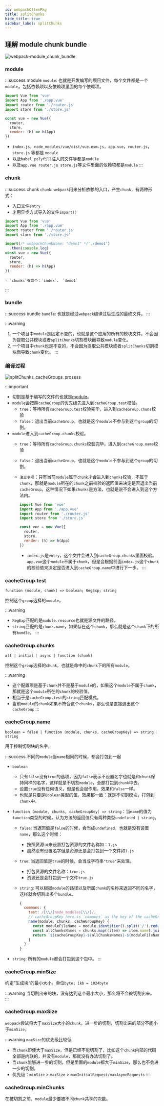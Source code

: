 ```yaml
---
id: webpackOftenPkg
title: splitChunks
hide_title: true
sidebar_label: splitChunks
---
```


## 理解 module chunk bundle

![webpack-module_chunk_bundle](/img/webpack-module_chunk_bundle.jpeg)

### module

:::success module
`module`: 也就是开发编写的项目文件，每个文件都是一个`module`。包括依赖项以及依赖项里面的每个依赖项。

  ```javascript title="index.js"
  import Vue from 'vue'
  import App from './app.vue'
  import router from './router.js'
  import store from './store.js'

  const vue = new Vue({
    router,
    store,
    render: (h) => h(App)
  })
  ```

  - `index.js`，`node_modules/vue/dist/vue.esm.js`，`app.vue`，`router.js`，`store.js` 等都是 `module`
  - 以及`babel polyfill`注入的文件等都是`module`
  - 以及`app.vue router.js store.js`等文件里面的依赖项都是`module`
:::

### chunk

:::success chunk
`chunk`: `webpack`用来分析依赖的入口，产生`chunk`，有两种形式：
  - 入口文件`entry`
  - 才用异步方式导入的文件`import()`

  ```javascript
  import Vue from 'vue'
  import App from './app.vue'
  import router from './router.js'
  import store from './store.js'

  import(/* webpackChunkName: "demo1" */'./demo1')
    .then(console.log)
  const vue = new Vue({
    router,
    store,
    render: (h) => h(App)
  })
  ```

    - `chunks`有两个：`index`， `demo1`

:::

### bundle

:::success bundle
`bundle`: 也就是经过`webpack`编译过后生成的最终文件。
:::

:::warning

1. 一个项目中`module`是固定不变的，也就是这个应用的所有的模块文件。不会因为提取公共模块或者`splitChunks`切割模块而导致`module`变化。
2. 一个项目中`chunk`也是不变的，不会因为提取公共模块或者`splitChunks`切割模块而导致`chunk`变化。
:::

### 编译过程

![splitChunks_cacheGroups_prosess](/img/splitChunks_cacheGroups_presess.gif)

:::important

- 切割是基于编写的文件的也就是[module](#module)。
- `module`会按照`cacheGroup`的优先级先进入到`cacheGroup.test`校验。
  - `true`：等待所有`cacheGroup.test`校验完毕，进入到`cacheGroup.chuns`校验
  - `false`：退出当前`cacheGroup`，也就是这个`module`不参与到这个`group`的切割。
- `module`进入到`cacheGroup.chunks`校验。
  - `true`：等待所有`cacheGroup.chunks`校验完毕，进入到`cacheGroup.name`校验
  - `false`：退出当前`cacheGroup`，也就是这个`module`不参与到这个`group`的切割。
  - `注意事项`：只有当前`module`属于`chunk`才会进入到`chunks`校验，不属于`chunk`，那就是`module`所在的`chunk`之前校验的返回值来决定是否退出当前`cacheGroup`。这种情况下如果`chunks`是方法，也就是说不会进入到这个方法内。

    ```javascript title="index.js"
    import Vue from 'vue'
    import App from './app.vue'
    import router from './router.js'
    import store from './store.js'

    const vue = new Vue({
      router,
      store,
      render: (h) => h(App)
    })
    ```
    - `index.js`是`entry`，这个文件会进入到`cacheGroup.chunks`里面校验。`app.vue`这个`module`不属于`chunk`，但是会根据前面`index.js`这个`chunk`的校验值来决定是否进入到`cacheGroup.name`中进行下一步。
:::

### cacheGroup.test

`function (module, chunk) => boolean; RegExp; string`

控制这个`group`选择的`module`。

:::warning

- `RegExp`匹配的是`module.resource`也就是源文件的路径。
- `string`匹配的是`chunk.name`，如果存在这个`chunk`，那么就是这个`chunk`下的所有`bundle`。
:::

### cacheGroup.chunks

`all | initial | async | function (chunk)`

控制这个`group`选择的`chunk`，也就是命中的`chunk`下的所有`module`。

:::warning

- 这个配置项是基于`chunk`并不是基于`module`的，如果这个`module`不属于`chunk`，那就是这个`module`所在的`chunk`的校验值。
- 相当于是`cacheGroup.test`的`string`匹配模式。
- 当前`module`的`chunk`如果不符合这个`chunks`，那么也是直接退出这个`cacheGroup`
:::

### cacheGroup.name

`boolean = false | function (module, chunks, cacheGroupKey) => string | string`

用于控制切割块的名字。

:::success 不同的`module`当`name`相同的时候，都会打包到一起

- `boolean`
  - 只有`false`没有`true`的选项，因为`false`表示不设置名字也就是和`chunk`保持同样的名字，这样就是不切割`module`，全部打包到`chunk`中去。
  - 设置`true`没有任何语义，但是也会起作用，效果和`false`一样。
  - 也就是只要是`Boolean`类型的值，效果都一致：就是不切割模块，打包到`chunk`中。

- `function (module, chunks, cacheGroupKey) => string`：当`name`的值为`function`类型的时候，认为方法的返回值只有两种类型`undefined | string`。
  - `false`: 当返回值是`false`的时候，会当成`undefined`，也就是没有设置`name`，那么这个时候：
    - 按照资源`id`来设置打包资源的文件名称如：`1.js`
    - 虽然没有设置名字但是资源还是会打包到一个文件如`1.js`
  - `true`: 当返回值是`true`的时候，会当成字符串`"true"`来处理。
    - 打包资源的文件名称：`true.js`
    - 资源还是会打包到一个文件`true.js`
  - `string`: 可以根据`module`的路径以及所属`chunk`的名称来返回不同的名字，这样就会切割出多个`bundle`。

    ```javascript
    {
      commons: {
        test: /[\\/]node_modules[\\/]/,
        // cacheGroupKey here is `commons` as the key of the cacheGroup
        name(module, chunks, cacheGroupKey) {
          const moduleFileName = module.identifier().split('/').reduceRight(item => item);
          const allChunksNames = chunks.map((item) => item.name).join('~');
          return `${cacheGroupKey}-${allChunksNames}-${moduleFileName}`;
        }
      }
    }
    ```

- `string`: 所有的`module`都会打包到这个包中。
:::

### cacheGroup.minSize

约定”生成块“的最小大小。单位`byte; 1kb = 1024byte`

:::warning
当切割出来的块，没有达到这个最小大小，那么将不会被切割出来。
:::

### cacheGroup.maxSize

`webpack`尝试将大于`maxSize`大小的`chunk`，进一步的切割，切割出来的部分不能小于`minSize`。

:::warning `maxSize`的优先级比较低

- 当`chunk`即使大于`maxSize`，但是已经不能切割了，比如这个`chunk`内部的代码全部是内联的，并没有`module`，那就没有办法切割了。
- 当`chunk`能够进一步的切割，但是里面的`module`都大于`minSize`，那么也不会进一步的切割。
- 优先级：`minSize` > `maxSize` > `maxInitialRequest/maxAsyncRequests`
:::

### cacheGroup.minChunks

在被切割之前，`module`最少要被不同`chunk`共享的次数。
